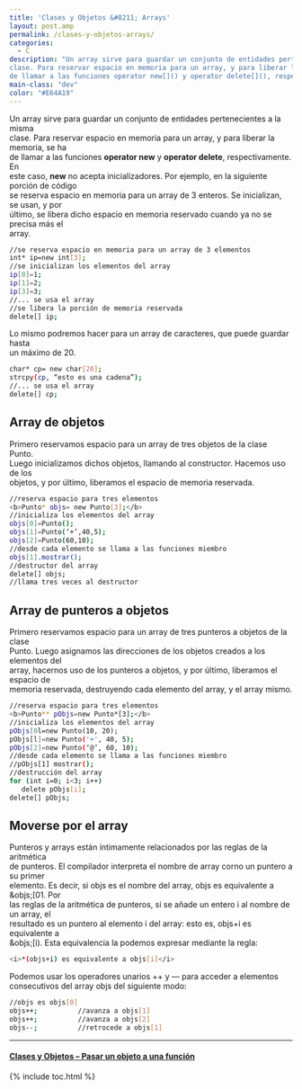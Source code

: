 ```yaml
---
title: 'Clases y Objetos &#8211; Arrays'
layout: post.amp
permalink: /clases-y-objetos-arrays/
categories:
  - C
description: "Un array sirve para guardar un conjunto de entidades pertenecientes a la misma  
clase. Para reservar espacio en memoria para un array, y para liberar la memoria, se ha  
de llamar a las funciones operator new[]() y operator delete[](), respectivamente"
main-class: "dev"
color: "#E64A19"
---
```

<div class="iconcpp">
</div>

Un array sirve para guardar un conjunto de entidades pertenecientes a la misma  
clase. Para reservar espacio en memoria para un array, y para liberar la memoria, se ha  
de llamar a las funciones **operator new[]()** y **operator delete[]()**, respectivamente. En  
este caso, **new** no acepta inicializadores. Por ejemplo, en la siguiente porción de código  
se reserva espacio en memoria para un array de 3 enteros. Se inicializan, se usan, y por  
último, se libera dicho espacio en memoria reservado cuando ya no se precisa más el  
array.


<!--ad-->

```bash
//se reserva espacio en memoria para un array de 3 elementos
int* ip=new int[3];
//se inicializan los elementos del array
ip[0]=1;
ip[1]=2;
ip[3]=3;
//... se usa el array
//se libera la porción de memoria reservada
delete[] ip;

```

Lo mismo podremos hacer para un array de caracteres, que puede guardar hasta  
un máximo de 20.  


```bash
char* cp= new char[20];
strcpy(cp, “esto es una cadena”);
//... se usa el array
delete[] cp;

```



## Array de objetos

Primero reservamos espacio para un array de tres objetos de la clase Punto.  
Luego inicializamos dichos objetos, llamando al constructor. Hacemos uso de los  
objetos, y por último, liberamos el espacio de memoria reservada.  


```bash
//reserva espacio para tres elementos
<b>Punto* objs= new Punto[3];</b>
//inicializa los elementos del array
objs[0]=Punto();
objs[1]=Punto(‘+’,40,5);
objs[2]=Punto(60,10);
//desde cada elemento se llama a las funciones miembro
objs[1].mostrar();
//destructor del array
delete[] objs;
//llama tres veces al destructor

```



## Array de punteros a objetos

Primero reservamos espacio para un array de tres punteros a objetos de la clase  
Punto. Luego asignamos las direcciones de los objetos creados a los elementos del  
array, hacernos uso de los punteros a objetos, y por último, liberamos el espacio de  
memoria reservada, destruyendo cada elemento del array, y el array mismo.

```bash
//reserva espacio para tres elementos
<b>Punto** pObjs=new Punto*[3];</b>
//inicializa los elementos del array
pObjs[0l=new Punto(10, 20);
pObjs[l]=new Punto('+', 40, 5);
pObjs[2]=new Punto(‘@’, 60, 10);
//desde cada elemento se llama a las funciones miembro
//pObjs[1] mostrar();
//destrucción del array
for (int i=0; i<3; i++)
   delete pObjs[i];
delete[] pObjs;

```



## Moverse por el array

Punteros y arrays están íntimamente relacionados por las reglas de la aritmética  
de punteros. El compilador interpreta el nombre de array corno un puntero a su primer  
elemento. Es decir, si objs es el nombre del array, objs es equivalente a &objs;[01. Por  
las reglas de la aritmética de punteros, si se añade un entero i al nombre de un array, el  
resultado es un puntero al elemento i del array: esto es, objs+i es equivalente a  
&objs;[i). Esta equivalencia la podemos expresar mediante la regla:

```bash
<i>*(objs+i) es equivalente a objs[i]</i>
```

Podemos usar los operadores unarios ++ y &#8212; para acceder a elementos  
consecutivos del array objs del siguiente modo:  


```bash
//objs es objs[0]
objs++;          //avanza a objs[1]
objs++;          //avanza a objs[2]
objs--;          //retrocede a objs[1]

```



* * *

#### [Clases y Objetos &#8211; Pasar un objeto a una función][1] 



 [1]: https://elbauldelprogramador.com/clases-y-objetos-pasar-un-objeto-una/

{% include toc.html %}
